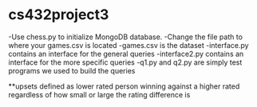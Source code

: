 # cs432project3
-Use chess.py to initialize MongoDB database. 
	-Change the file path to where your games.csv is located
-games.csv is the dataset
-interface.py contains an interface for the general queries 
-interface2.py contains an interface for the more specific queries 
-q1.py and q2.py are simply test programs we used to build the queries 

**upsets defined as lower rated person winning against a higher rated regardless 
  of how small or large the rating difference is 
